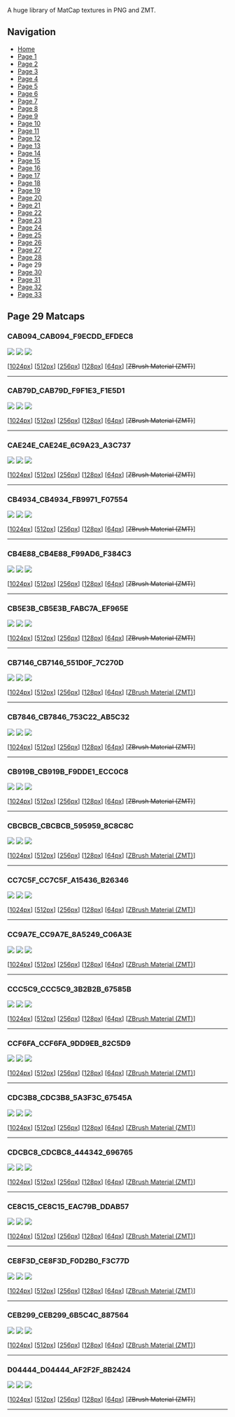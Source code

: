 A huge library of MatCap textures in PNG and ZMT.


## Navigation
* [Home](/)
* [Page 1](PAGE-1.md)
* [Page 2](PAGE-2.md)
* [Page 3](PAGE-3.md)
* [Page 4](PAGE-4.md)
* [Page 5](PAGE-5.md)
* [Page 6](PAGE-6.md)
* [Page 7](PAGE-7.md)
* [Page 8](PAGE-8.md)
* [Page 9](PAGE-9.md)
* [Page 10](PAGE-10.md)
* [Page 11](PAGE-11.md)
* [Page 12](PAGE-12.md)
* [Page 13](PAGE-13.md)
* [Page 14](PAGE-14.md)
* [Page 15](PAGE-15.md)
* [Page 16](PAGE-16.md)
* [Page 17](PAGE-17.md)
* [Page 18](PAGE-18.md)
* [Page 19](PAGE-19.md)
* [Page 20](PAGE-20.md)
* [Page 21](PAGE-21.md)
* [Page 22](PAGE-22.md)
* [Page 23](PAGE-23.md)
* [Page 24](PAGE-24.md)
* [Page 25](PAGE-25.md)
* [Page 26](PAGE-26.md)
* [Page 27](PAGE-27.md)
* [Page 28](PAGE-28.md)
* Page 29
* [Page 30](PAGE-30.md)
* [Page 31](PAGE-31.md)
* [Page 32](PAGE-32.md)
* [Page 33](PAGE-33.md)
## Page 29 Matcaps
### CAB094_CAB094_F9ECDD_EFDEC8
![](preview/CAB094_CAB094_F9ECDD_EFDEC8-preview.png)
![](thumbnail/CAB094_CAB094_F9ECDD_EFDEC8.jpg)
![](palette/CAB094_CAB094_F9ECDD_EFDEC8-palette.png)

[[1024px](https://github.com/nidorx/matcaps/raw/master/1024/CAB094_CAB094_F9ECDD_EFDEC8.png)]
[[512px](https://github.com/nidorx/matcaps/raw/master/512/CAB094_CAB094_F9ECDD_EFDEC8-512px.png)]
[[256px](https://github.com/nidorx/matcaps/raw/master/256/CAB094_CAB094_F9ECDD_EFDEC8-256px.png)]
[[128px](https://github.com/nidorx/matcaps/raw/master/128/CAB094_CAB094_F9ECDD_EFDEC8-128px.png)]
[[64px](https://github.com/nidorx/matcaps/raw/master/64/CAB094_CAB094_F9ECDD_EFDEC8-64px.png)]
[~~ZBrush Material (ZMT)~~]

---
### CAB79D_CAB79D_F9F1E3_F1E5D1
![](preview/CAB79D_CAB79D_F9F1E3_F1E5D1-preview.png)
![](thumbnail/CAB79D_CAB79D_F9F1E3_F1E5D1.jpg)
![](palette/CAB79D_CAB79D_F9F1E3_F1E5D1-palette.png)

[[1024px](https://github.com/nidorx/matcaps/raw/master/1024/CAB79D_CAB79D_F9F1E3_F1E5D1.png)]
[[512px](https://github.com/nidorx/matcaps/raw/master/512/CAB79D_CAB79D_F9F1E3_F1E5D1-512px.png)]
[[256px](https://github.com/nidorx/matcaps/raw/master/256/CAB79D_CAB79D_F9F1E3_F1E5D1-256px.png)]
[[128px](https://github.com/nidorx/matcaps/raw/master/128/CAB79D_CAB79D_F9F1E3_F1E5D1-128px.png)]
[[64px](https://github.com/nidorx/matcaps/raw/master/64/CAB79D_CAB79D_F9F1E3_F1E5D1-64px.png)]
[~~ZBrush Material (ZMT)~~]

---
### CAE24E_CAE24E_6C9A23_A3C737
![](preview/CAE24E_CAE24E_6C9A23_A3C737-preview.png)
![](thumbnail/CAE24E_CAE24E_6C9A23_A3C737.jpg)
![](palette/CAE24E_CAE24E_6C9A23_A3C737-palette.png)

[[1024px](https://github.com/nidorx/matcaps/raw/master/1024/CAE24E_CAE24E_6C9A23_A3C737.png)]
[[512px](https://github.com/nidorx/matcaps/raw/master/512/CAE24E_CAE24E_6C9A23_A3C737-512px.png)]
[[256px](https://github.com/nidorx/matcaps/raw/master/256/CAE24E_CAE24E_6C9A23_A3C737-256px.png)]
[[128px](https://github.com/nidorx/matcaps/raw/master/128/CAE24E_CAE24E_6C9A23_A3C737-128px.png)]
[[64px](https://github.com/nidorx/matcaps/raw/master/64/CAE24E_CAE24E_6C9A23_A3C737-64px.png)]
[~~ZBrush Material (ZMT)~~]

---
### CB4934_CB4934_FB9971_F07554
![](preview/CB4934_CB4934_FB9971_F07554-preview.png)
![](thumbnail/CB4934_CB4934_FB9971_F07554.jpg)
![](palette/CB4934_CB4934_FB9971_F07554-palette.png)

[[1024px](https://github.com/nidorx/matcaps/raw/master/1024/CB4934_CB4934_FB9971_F07554.png)]
[[512px](https://github.com/nidorx/matcaps/raw/master/512/CB4934_CB4934_FB9971_F07554-512px.png)]
[[256px](https://github.com/nidorx/matcaps/raw/master/256/CB4934_CB4934_FB9971_F07554-256px.png)]
[[128px](https://github.com/nidorx/matcaps/raw/master/128/CB4934_CB4934_FB9971_F07554-128px.png)]
[[64px](https://github.com/nidorx/matcaps/raw/master/64/CB4934_CB4934_FB9971_F07554-64px.png)]
[~~ZBrush Material (ZMT)~~]

---
### CB4E88_CB4E88_F99AD6_F384C3
![](preview/CB4E88_CB4E88_F99AD6_F384C3-preview.png)
![](thumbnail/CB4E88_CB4E88_F99AD6_F384C3.jpg)
![](palette/CB4E88_CB4E88_F99AD6_F384C3-palette.png)

[[1024px](https://github.com/nidorx/matcaps/raw/master/1024/CB4E88_CB4E88_F99AD6_F384C3.png)]
[[512px](https://github.com/nidorx/matcaps/raw/master/512/CB4E88_CB4E88_F99AD6_F384C3-512px.png)]
[[256px](https://github.com/nidorx/matcaps/raw/master/256/CB4E88_CB4E88_F99AD6_F384C3-256px.png)]
[[128px](https://github.com/nidorx/matcaps/raw/master/128/CB4E88_CB4E88_F99AD6_F384C3-128px.png)]
[[64px](https://github.com/nidorx/matcaps/raw/master/64/CB4E88_CB4E88_F99AD6_F384C3-64px.png)]
[~~ZBrush Material (ZMT)~~]

---
### CB5E3B_CB5E3B_FABC7A_EF965E
![](preview/CB5E3B_CB5E3B_FABC7A_EF965E-preview.png)
![](thumbnail/CB5E3B_CB5E3B_FABC7A_EF965E.jpg)
![](palette/CB5E3B_CB5E3B_FABC7A_EF965E-palette.png)

[[1024px](https://github.com/nidorx/matcaps/raw/master/1024/CB5E3B_CB5E3B_FABC7A_EF965E.png)]
[[512px](https://github.com/nidorx/matcaps/raw/master/512/CB5E3B_CB5E3B_FABC7A_EF965E-512px.png)]
[[256px](https://github.com/nidorx/matcaps/raw/master/256/CB5E3B_CB5E3B_FABC7A_EF965E-256px.png)]
[[128px](https://github.com/nidorx/matcaps/raw/master/128/CB5E3B_CB5E3B_FABC7A_EF965E-128px.png)]
[[64px](https://github.com/nidorx/matcaps/raw/master/64/CB5E3B_CB5E3B_FABC7A_EF965E-64px.png)]
[~~ZBrush Material (ZMT)~~]

---
### CB7146_CB7146_551D0F_7C270D
![](preview/CB7146_CB7146_551D0F_7C270D-preview.png)
![](thumbnail/CB7146_CB7146_551D0F_7C270D.jpg)
![](palette/CB7146_CB7146_551D0F_7C270D-palette.png)

[[1024px](https://github.com/nidorx/matcaps/raw/master/1024/CB7146_CB7146_551D0F_7C270D.png)]
[[512px](https://github.com/nidorx/matcaps/raw/master/512/CB7146_CB7146_551D0F_7C270D-512px.png)]
[[256px](https://github.com/nidorx/matcaps/raw/master/256/CB7146_CB7146_551D0F_7C270D-256px.png)]
[[128px](https://github.com/nidorx/matcaps/raw/master/128/CB7146_CB7146_551D0F_7C270D-128px.png)]
[[64px](https://github.com/nidorx/matcaps/raw/master/64/CB7146_CB7146_551D0F_7C270D-64px.png)]
[[ZBrush Material (ZMT)](https://github.com/nidorx/matcaps/raw/master/zmt/CB7146_CB7146_551D0F_7C270D.zmt)]

---
### CB7846_CB7846_753C22_AB5C32
![](preview/CB7846_CB7846_753C22_AB5C32-preview.png)
![](thumbnail/CB7846_CB7846_753C22_AB5C32.jpg)
![](palette/CB7846_CB7846_753C22_AB5C32-palette.png)

[[1024px](https://github.com/nidorx/matcaps/raw/master/1024/CB7846_CB7846_753C22_AB5C32.png)]
[[512px](https://github.com/nidorx/matcaps/raw/master/512/CB7846_CB7846_753C22_AB5C32-512px.png)]
[[256px](https://github.com/nidorx/matcaps/raw/master/256/CB7846_CB7846_753C22_AB5C32-256px.png)]
[[128px](https://github.com/nidorx/matcaps/raw/master/128/CB7846_CB7846_753C22_AB5C32-128px.png)]
[[64px](https://github.com/nidorx/matcaps/raw/master/64/CB7846_CB7846_753C22_AB5C32-64px.png)]
[~~ZBrush Material (ZMT)~~]

---
### CB919B_CB919B_F9DDE1_ECC0C8
![](preview/CB919B_CB919B_F9DDE1_ECC0C8-preview.png)
![](thumbnail/CB919B_CB919B_F9DDE1_ECC0C8.jpg)
![](palette/CB919B_CB919B_F9DDE1_ECC0C8-palette.png)

[[1024px](https://github.com/nidorx/matcaps/raw/master/1024/CB919B_CB919B_F9DDE1_ECC0C8.png)]
[[512px](https://github.com/nidorx/matcaps/raw/master/512/CB919B_CB919B_F9DDE1_ECC0C8-512px.png)]
[[256px](https://github.com/nidorx/matcaps/raw/master/256/CB919B_CB919B_F9DDE1_ECC0C8-256px.png)]
[[128px](https://github.com/nidorx/matcaps/raw/master/128/CB919B_CB919B_F9DDE1_ECC0C8-128px.png)]
[[64px](https://github.com/nidorx/matcaps/raw/master/64/CB919B_CB919B_F9DDE1_ECC0C8-64px.png)]
[~~ZBrush Material (ZMT)~~]

---
### CBCBCB_CBCBCB_595959_8C8C8C
![](preview/CBCBCB_CBCBCB_595959_8C8C8C-preview.png)
![](thumbnail/CBCBCB_CBCBCB_595959_8C8C8C.jpg)
![](palette/CBCBCB_CBCBCB_595959_8C8C8C-palette.png)

[[1024px](https://github.com/nidorx/matcaps/raw/master/1024/CBCBCB_CBCBCB_595959_8C8C8C.png)]
[[512px](https://github.com/nidorx/matcaps/raw/master/512/CBCBCB_CBCBCB_595959_8C8C8C-512px.png)]
[[256px](https://github.com/nidorx/matcaps/raw/master/256/CBCBCB_CBCBCB_595959_8C8C8C-256px.png)]
[[128px](https://github.com/nidorx/matcaps/raw/master/128/CBCBCB_CBCBCB_595959_8C8C8C-128px.png)]
[[64px](https://github.com/nidorx/matcaps/raw/master/64/CBCBCB_CBCBCB_595959_8C8C8C-64px.png)]
[[ZBrush Material (ZMT)](https://github.com/nidorx/matcaps/raw/master/zmt/CBCBCB_CBCBCB_595959_8C8C8C.zmt)]

---
### CC7C5F_CC7C5F_A15436_B26346
![](preview/CC7C5F_CC7C5F_A15436_B26346-preview.png)
![](thumbnail/CC7C5F_CC7C5F_A15436_B26346.jpg)
![](palette/CC7C5F_CC7C5F_A15436_B26346-palette.png)

[[1024px](https://github.com/nidorx/matcaps/raw/master/1024/CC7C5F_CC7C5F_A15436_B26346.png)]
[[512px](https://github.com/nidorx/matcaps/raw/master/512/CC7C5F_CC7C5F_A15436_B26346-512px.png)]
[[256px](https://github.com/nidorx/matcaps/raw/master/256/CC7C5F_CC7C5F_A15436_B26346-256px.png)]
[[128px](https://github.com/nidorx/matcaps/raw/master/128/CC7C5F_CC7C5F_A15436_B26346-128px.png)]
[[64px](https://github.com/nidorx/matcaps/raw/master/64/CC7C5F_CC7C5F_A15436_B26346-64px.png)]
[[ZBrush Material (ZMT)](https://github.com/nidorx/matcaps/raw/master/zmt/CC7C5F_CC7C5F_A15436_B26346.zmt)]

---
### CC9A7E_CC9A7E_8A5249_C06A3E
![](preview/CC9A7E_CC9A7E_8A5249_C06A3E-preview.png)
![](thumbnail/CC9A7E_CC9A7E_8A5249_C06A3E.jpg)
![](palette/CC9A7E_CC9A7E_8A5249_C06A3E-palette.png)

[[1024px](https://github.com/nidorx/matcaps/raw/master/1024/CC9A7E_CC9A7E_8A5249_C06A3E.png)]
[[512px](https://github.com/nidorx/matcaps/raw/master/512/CC9A7E_CC9A7E_8A5249_C06A3E-512px.png)]
[[256px](https://github.com/nidorx/matcaps/raw/master/256/CC9A7E_CC9A7E_8A5249_C06A3E-256px.png)]
[[128px](https://github.com/nidorx/matcaps/raw/master/128/CC9A7E_CC9A7E_8A5249_C06A3E-128px.png)]
[[64px](https://github.com/nidorx/matcaps/raw/master/64/CC9A7E_CC9A7E_8A5249_C06A3E-64px.png)]
[[ZBrush Material (ZMT)](https://github.com/nidorx/matcaps/raw/master/zmt/CC9A7E_CC9A7E_8A5249_C06A3E.zmt)]

---
### CCC5C9_CCC5C9_3B2B2B_67585B
![](preview/CCC5C9_CCC5C9_3B2B2B_67585B-preview.png)
![](thumbnail/CCC5C9_CCC5C9_3B2B2B_67585B.jpg)
![](palette/CCC5C9_CCC5C9_3B2B2B_67585B-palette.png)

[[1024px](https://github.com/nidorx/matcaps/raw/master/1024/CCC5C9_CCC5C9_3B2B2B_67585B.png)]
[[512px](https://github.com/nidorx/matcaps/raw/master/512/CCC5C9_CCC5C9_3B2B2B_67585B-512px.png)]
[[256px](https://github.com/nidorx/matcaps/raw/master/256/CCC5C9_CCC5C9_3B2B2B_67585B-256px.png)]
[[128px](https://github.com/nidorx/matcaps/raw/master/128/CCC5C9_CCC5C9_3B2B2B_67585B-128px.png)]
[[64px](https://github.com/nidorx/matcaps/raw/master/64/CCC5C9_CCC5C9_3B2B2B_67585B-64px.png)]
[[ZBrush Material (ZMT)](https://github.com/nidorx/matcaps/raw/master/zmt/CCC5C9_CCC5C9_3B2B2B_67585B.zmt)]

---
### CCF6FA_CCF6FA_9DD9EB_82C5D9
![](preview/CCF6FA_CCF6FA_9DD9EB_82C5D9-preview.png)
![](thumbnail/CCF6FA_CCF6FA_9DD9EB_82C5D9.jpg)
![](palette/CCF6FA_CCF6FA_9DD9EB_82C5D9-palette.png)

[[1024px](https://github.com/nidorx/matcaps/raw/master/1024/CCF6FA_CCF6FA_9DD9EB_82C5D9.png)]
[[512px](https://github.com/nidorx/matcaps/raw/master/512/CCF6FA_CCF6FA_9DD9EB_82C5D9-512px.png)]
[[256px](https://github.com/nidorx/matcaps/raw/master/256/CCF6FA_CCF6FA_9DD9EB_82C5D9-256px.png)]
[[128px](https://github.com/nidorx/matcaps/raw/master/128/CCF6FA_CCF6FA_9DD9EB_82C5D9-128px.png)]
[[64px](https://github.com/nidorx/matcaps/raw/master/64/CCF6FA_CCF6FA_9DD9EB_82C5D9-64px.png)]
[[ZBrush Material (ZMT)](https://github.com/nidorx/matcaps/raw/master/zmt/CCF6FA_CCF6FA_9DD9EB_82C5D9.zmt)]

---
### CDC3B8_CDC3B8_5A3F3C_67545A
![](preview/CDC3B8_CDC3B8_5A3F3C_67545A-preview.png)
![](thumbnail/CDC3B8_CDC3B8_5A3F3C_67545A.jpg)
![](palette/CDC3B8_CDC3B8_5A3F3C_67545A-palette.png)

[[1024px](https://github.com/nidorx/matcaps/raw/master/1024/CDC3B8_CDC3B8_5A3F3C_67545A.png)]
[[512px](https://github.com/nidorx/matcaps/raw/master/512/CDC3B8_CDC3B8_5A3F3C_67545A-512px.png)]
[[256px](https://github.com/nidorx/matcaps/raw/master/256/CDC3B8_CDC3B8_5A3F3C_67545A-256px.png)]
[[128px](https://github.com/nidorx/matcaps/raw/master/128/CDC3B8_CDC3B8_5A3F3C_67545A-128px.png)]
[[64px](https://github.com/nidorx/matcaps/raw/master/64/CDC3B8_CDC3B8_5A3F3C_67545A-64px.png)]
[[ZBrush Material (ZMT)](https://github.com/nidorx/matcaps/raw/master/zmt/CDC3B8_CDC3B8_5A3F3C_67545A.zmt)]

---
### CDCBC8_CDCBC8_444342_696765
![](preview/CDCBC8_CDCBC8_444342_696765-preview.png)
![](thumbnail/CDCBC8_CDCBC8_444342_696765.jpg)
![](palette/CDCBC8_CDCBC8_444342_696765-palette.png)

[[1024px](https://github.com/nidorx/matcaps/raw/master/1024/CDCBC8_CDCBC8_444342_696765.png)]
[[512px](https://github.com/nidorx/matcaps/raw/master/512/CDCBC8_CDCBC8_444342_696765-512px.png)]
[[256px](https://github.com/nidorx/matcaps/raw/master/256/CDCBC8_CDCBC8_444342_696765-256px.png)]
[[128px](https://github.com/nidorx/matcaps/raw/master/128/CDCBC8_CDCBC8_444342_696765-128px.png)]
[[64px](https://github.com/nidorx/matcaps/raw/master/64/CDCBC8_CDCBC8_444342_696765-64px.png)]
[[ZBrush Material (ZMT)](https://github.com/nidorx/matcaps/raw/master/zmt/CDCBC8_CDCBC8_444342_696765.zmt)]

---
### CE8C15_CE8C15_EAC79B_DDAB57
![](preview/CE8C15_CE8C15_EAC79B_DDAB57-preview.png)
![](thumbnail/CE8C15_CE8C15_EAC79B_DDAB57.jpg)
![](palette/CE8C15_CE8C15_EAC79B_DDAB57-palette.png)

[[1024px](https://github.com/nidorx/matcaps/raw/master/1024/CE8C15_CE8C15_EAC79B_DDAB57.png)]
[[512px](https://github.com/nidorx/matcaps/raw/master/512/CE8C15_CE8C15_EAC79B_DDAB57-512px.png)]
[[256px](https://github.com/nidorx/matcaps/raw/master/256/CE8C15_CE8C15_EAC79B_DDAB57-256px.png)]
[[128px](https://github.com/nidorx/matcaps/raw/master/128/CE8C15_CE8C15_EAC79B_DDAB57-128px.png)]
[[64px](https://github.com/nidorx/matcaps/raw/master/64/CE8C15_CE8C15_EAC79B_DDAB57-64px.png)]
[[ZBrush Material (ZMT)](https://github.com/nidorx/matcaps/raw/master/zmt/CE8C15_CE8C15_EAC79B_DDAB57.zmt)]

---
### CE8F3D_CE8F3D_F0D2B0_F3C77D
![](preview/CE8F3D_CE8F3D_F0D2B0_F3C77D-preview.png)
![](thumbnail/CE8F3D_CE8F3D_F0D2B0_F3C77D.jpg)
![](palette/CE8F3D_CE8F3D_F0D2B0_F3C77D-palette.png)

[[1024px](https://github.com/nidorx/matcaps/raw/master/1024/CE8F3D_CE8F3D_F0D2B0_F3C77D.png)]
[[512px](https://github.com/nidorx/matcaps/raw/master/512/CE8F3D_CE8F3D_F0D2B0_F3C77D-512px.png)]
[[256px](https://github.com/nidorx/matcaps/raw/master/256/CE8F3D_CE8F3D_F0D2B0_F3C77D-256px.png)]
[[128px](https://github.com/nidorx/matcaps/raw/master/128/CE8F3D_CE8F3D_F0D2B0_F3C77D-128px.png)]
[[64px](https://github.com/nidorx/matcaps/raw/master/64/CE8F3D_CE8F3D_F0D2B0_F3C77D-64px.png)]
[[ZBrush Material (ZMT)](https://github.com/nidorx/matcaps/raw/master/zmt/CE8F3D_CE8F3D_F0D2B0_F3C77D.zmt)]

---
### CEB299_CEB299_6B5C4C_887564
![](preview/CEB299_CEB299_6B5C4C_887564-preview.png)
![](thumbnail/CEB299_CEB299_6B5C4C_887564.jpg)
![](palette/CEB299_CEB299_6B5C4C_887564-palette.png)

[[1024px](https://github.com/nidorx/matcaps/raw/master/1024/CEB299_CEB299_6B5C4C_887564.png)]
[[512px](https://github.com/nidorx/matcaps/raw/master/512/CEB299_CEB299_6B5C4C_887564-512px.png)]
[[256px](https://github.com/nidorx/matcaps/raw/master/256/CEB299_CEB299_6B5C4C_887564-256px.png)]
[[128px](https://github.com/nidorx/matcaps/raw/master/128/CEB299_CEB299_6B5C4C_887564-128px.png)]
[[64px](https://github.com/nidorx/matcaps/raw/master/64/CEB299_CEB299_6B5C4C_887564-64px.png)]
[[ZBrush Material (ZMT)](https://github.com/nidorx/matcaps/raw/master/zmt/CEB299_CEB299_6B5C4C_887564.zmt)]

---
### D04444_D04444_AF2F2F_8B2424
![](preview/D04444_D04444_AF2F2F_8B2424-preview.png)
![](thumbnail/D04444_D04444_AF2F2F_8B2424.jpg)
![](palette/D04444_D04444_AF2F2F_8B2424-palette.png)

[[1024px](https://github.com/nidorx/matcaps/raw/master/1024/D04444_D04444_AF2F2F_8B2424.png)]
[[512px](https://github.com/nidorx/matcaps/raw/master/512/D04444_D04444_AF2F2F_8B2424-512px.png)]
[[256px](https://github.com/nidorx/matcaps/raw/master/256/D04444_D04444_AF2F2F_8B2424-256px.png)]
[[128px](https://github.com/nidorx/matcaps/raw/master/128/D04444_D04444_AF2F2F_8B2424-128px.png)]
[[64px](https://github.com/nidorx/matcaps/raw/master/64/D04444_D04444_AF2F2F_8B2424-64px.png)]
[~~ZBrush Material (ZMT)~~]

---